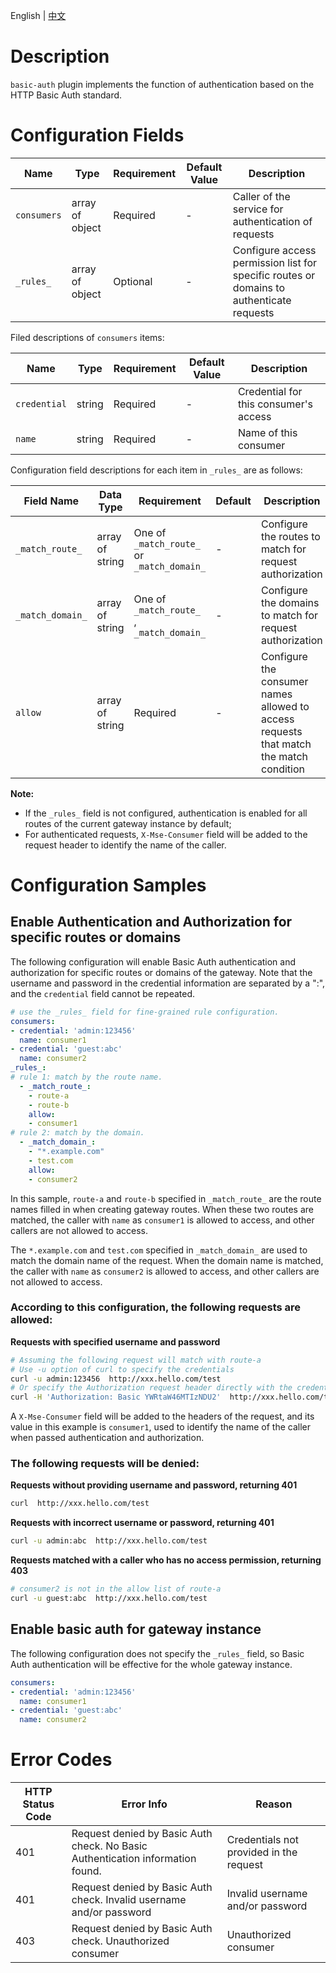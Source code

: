 <p>
   English | <a href="README.md">中文</a>
</p>

# Description 
`basic-auth` plugin implements the function of authentication based on the HTTP Basic Auth standard.

# Configuration Fields

| Name        | Type            | Requirement | Default Value | Description                                                 |
| ----------- | --------------- | -------- | ------ | ---------------------------------------------------- |
| `consumers` | array of object | Required     | -      | Caller of the service for authentication of requests |
| `_rules_`   | array of object | Optional     | -      | Configure access permission list for specific routes or domains to authenticate requests |

Filed descriptions of `consumers` items:

| Name         | Type   | Requirement | Default Value | Description                           |
| ------------ | ------ | ----------- | ------------- | ------------------------------------- |
| `credential` | string | Required    | -             | Credential for this consumer's access |
| `name`       | string | Required    | -             | Name of this consumer                 |

Configuration field descriptions for each item in `_rules_` are as follows:

| Field Name            | Data Type        | Requirement                                          | Default | Description                                               |
| ---------------- | --------------- | ------------------------------------------------- | ------ | -------------------------------------------------- |
| `_match_route_`  | array of string | One of `_match_route_` or `_match_domain_` | -      | Configure the routes to match for request authorization                               |
| `_match_domain_` | array of string | One of `_match_route_` , `_match_domain_` | -      | Configure the domains to match for request authorization                                   |
| `allow`          | array of string | Required                                              | -      | Configure the consumer names allowed to access requests that match the match condition |

**Note:**

- If the `_rules_` field is not configured, authentication is enabled for all routes of the current gateway instance by default;
- For authenticated requests,  `X-Mse-Consumer` field will be added to the request header to identify the name of the caller.

# Configuration Samples

## Enable Authentication and Authorization for specific routes or domains

The following configuration will enable Basic Auth authentication and authorization for specific routes or domains of the gateway. Note that the username and password in the credential information are separated by a ":", and the `credential` field cannot be repeated.



```yaml
# use the _rules_ field for fine-grained rule configuration.
consumers:
- credential: 'admin:123456'
  name: consumer1
- credential: 'guest:abc'
  name: consumer2
_rules_:
# rule 1: match by the route name.
  - _match_route_:
    - route-a
    - route-b
    allow:
    - consumer1
# rule 2: match by the domain.
  - _match_domain_:
    - "*.example.com"
    - test.com
    allow:
    - consumer2
```
In this sample, `route-a` and `route-b` specified in `_match_route_` are the route names filled in when creating gateway routes. When these two routes are matched, the caller with `name` as `consumer1` is allowed to access, and other callers are not allowed to access.

The `*.example.com` and `test.com` specified in `_match_domain_` are used to match the domain name of the request. When the domain name is matched, the caller with `name` as `consumer2` is allowed to access, and other callers are not allowed to access.


### According to this configuration, the following requests are allowed:

**Requests with specified username and password**

```bash
# Assuming the following request will match with route-a
# Use -u option of curl to specify the credentials
curl -u admin:123456  http://xxx.hello.com/test
# Or specify the Authorization request header directly with the credentials in base64 encoding
curl -H 'Authorization: Basic YWRtaW46MTIzNDU2'  http://xxx.hello.com/test
```

A `X-Mse-Consumer` field will be added to the headers of the request, and its value in this example is `consumer1`, used to identify the name of the caller when passed authentication and authorization.

### The following requests will be denied:

**Requests without providing username and password, returning 401**
```bash
curl  http://xxx.hello.com/test
```
**Requests with incorrect username or password, returning 401**
```bash
curl -u admin:abc  http://xxx.hello.com/test
```
**Requests matched with a caller who has no access permission, returning 403**
```bash
# consumer2 is not in the allow list of route-a
curl -u guest:abc  http://xxx.hello.com/test
```

## Enable basic auth for gateway instance

The following configuration does not specify the `_rules_` field, so Basic Auth authentication will be effective for the whole gateway instance.

```yaml
consumers:
- credential: 'admin:123456'
  name: consumer1
- credential: 'guest:abc'
  name: consumer2
```

# Error Codes 

| HTTP Status Code | Error Info                                                                       | Reason               |
| ----------- | ------------------------------------------------------------------------------ | ---------------------- |
| 401         | Request denied by Basic Auth check. No Basic Authentication information found. | Credentials not provided in the request        |
| 401         | Request denied by Basic Auth check. Invalid username and/or password           | Invalid username and/or password           |
| 403         | Request denied by Basic Auth check. Unauthorized consumer                      | Unauthorized consumer |